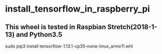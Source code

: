 # install_tensorflow_in_raspberry_pi
## This wheel is tested in Raspbian Stretch(2018-1-13) and Python3.5

sudo pip3 install tensorflow-1.13.1-cp35-none-linux_armv7l.whl
